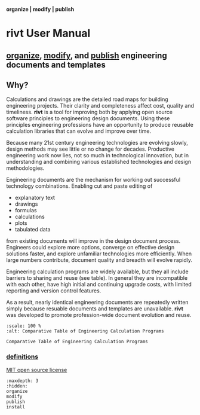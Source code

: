 **organize | modify | publish**

# **rivt** User Manual

## [organize](organize.md), [modify](modify.md),  and [publish](publish.md) engineering documents and templates




## Why?

Calculations and drawings are the detailed road maps for building engineering
projects. Their clarity and completeness affect cost, quality and timeliness.
**rivt** is a tool for improving both by applying open source software
principles to engineering design documents. Using these principles engineering
professions have an opportunity to produce reusable calculation libraries that
can evolve and improve over time.

Because many 21st century engineering technologies are evolving slowly, design
methods may see little or no change for decades. Productive engineering work
now lies, not so much in technological innovation, but in understanding and
combining various established technologies and design methodologies.

Engineering documents are the mechanism for working out successful technology
combinations. Enabling cut and paste editing of 

- explanatory text
- drawings
- formulas
- calculations
- plots
- tabulated data 

from existing documents will improve in the design document process. Engineers
could explore more options, converge on effective design solutions faster, and
explore unfamiliar technologies more efficiently. When large numbers
contribute, document quality and breadth will evolve rapidly.

Engineering calculation programs are widely available, but they all include
barriers to sharing and reuse (see table). In general they are incompatible
with each other, have high initial and continuing upgrade costs, with limited
reporting and version control features.

As a result, nearly identical engineering documents are repeatedly written
simply because resuable documents and templates are unavailable. **rivt** was
developed to promote profession-wide document evolution and reuse.

```{figure} _static/img/table1.png
:scale: 100 %
:alt: Comparative Table of Engineering Calculation Programs

Comparative Table of Engineering Calculation Programs
```




















### [definitions](terms.md)

[MIT open source license](https://opensource.org/license/mit/)




```{toctree}
:maxdepth: 3
:hidden:
organize
modify
publish
install
```
